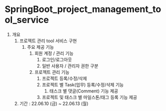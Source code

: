 # SpringBoot_project_management_tool_service
1. 개요
    1. 프로젝트 관리 tool 서비스 구현
        1. 주요 제공 기능
            1. 회원 계정 / 관리 기능
                1. 로그인/로그아웃
                2. 일반 사용자 / 관리자 권한 구분
            2. 프로젝트 관리 기능
                1. 프로젝트 등록/수정/삭제
                2. 프로젝트 별 Task(업무) 등록/수정/삭제 기능
                    1. 태스크 별 댓글(Comment) 기능 제공
                3. 프로젝트 및 태스크 별 마일스톤/태그 등록 기능 제공
    2. 기간 : 22.06.10 (금) ~ 22.06.13 (월)
